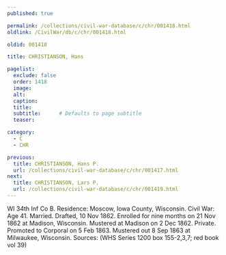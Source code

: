 ```yaml
---
published: true

permalink: /collections/civil-war-database/c/chr/001418.html
oldlink: /CivilWar/db/c/chr/001418.html

oldid: 001418

title: CHRISTIANSON, Hans

pagelist:
  exclude: false
  order: 1418
  image: 
  alt:
  caption:
  title:
  subtitle:      # Defaults to page subtitle
  teaser:

category: 
  - C 
  - CHR

previous:
  title: CHRISTIANSON, Hans P.
  url: /collections/civil-war-database/c/chr/001417.html  
next:
  title: CHRISTIANSON, Lars P.
  url: /collections/civil-war-database/c/chr/001419.html   
---
```

WI 34th Inf Co B. Residence: Moscow, Iowa County, Wisconsin. Civil War: Age 41. Married. Drafted, 10 Nov 1862. Enrolled for nine months on 21 Nov 1862 at Madison, Wisconsin. Mustered at Madison on 2 Dec 1862. Private. Promoted to Corporal on 5 Feb 1863. Mustered out 8 Sep 1863 at Milwaukee, Wisconsin. Sources: (WHS Series 1200 box 155-2,3,7; red book vol 39)
